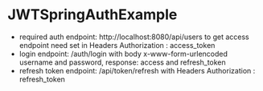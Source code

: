 # JWTSpringAuthExample

* required auth endpoint: http://localhost:8080/api/users to get access endpoint need set in Headers Authorization : access_token
* login endpoint: /auth/login with body x-www-form-urlencoded username and password, response: access and refresh_token
* refresh token endpoint: /api/token/refresh with Headers Authorization : refresh_token
